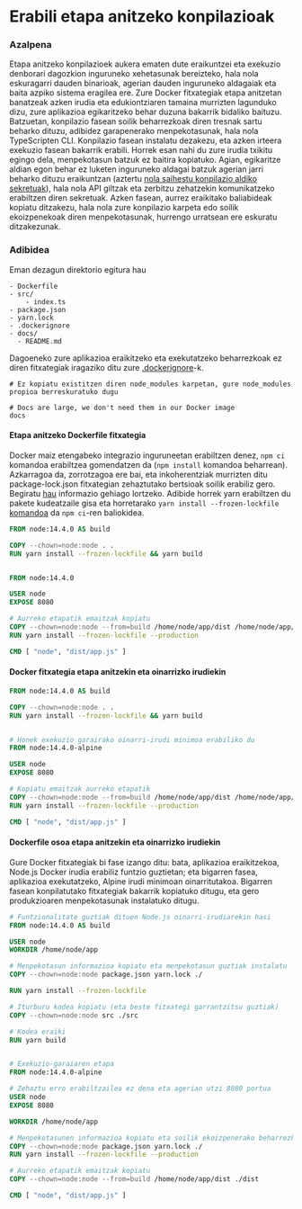 # Erabili etapa anitzeko konpilazioak

### Azalpena

Etapa anitzeko konpilazioek aukera ematen dute eraikuntzei eta exekuzio denborari dagozkion inguruneko xehetasunak bereizteko, hala nola eskuragarri dauden binarioak, agerian dauden inguruneko aldagaiak eta baita azpiko sistema eragilea ere. Zure Docker fitxategiak etapa anitzetan banatzeak azken irudia eta edukiontziaren tamaina murrizten lagunduko dizu, zure aplikazioa egikaritzeko behar duzuna bakarrik bidaliko baituzu. Batzuetan, konpilazio fasean soilik beharrezkoak diren tresnak sartu beharko dituzu, adibidez garapenerako menpekotasunak, hala nola TypeScripten CLI. Konpilazio fasean instalatu dezakezu, eta azken irteera exekuzio fasean bakarrik erabili. Horrek esan nahi du zure irudia txikitu egingo dela, menpekotasun batzuk ez baitira kopiatuko. Agian, egikaritze aldian egon behar ez luketen inguruneko aldagai batzuk agerian jarri beharko dituzu eraikuntzan (aztertu [nola saihestu konpilazio aldiko sekretuak](./sections/docker/avoid-build-time-secrets.md)), hala nola API giltzak eta zerbitzu zehatzekin komunikatzeko erabiltzen diren sekretuak. Azken fasean, aurrez eraikitako baliabideak kopiatu ditzakezu, hala nola zure konpilazio karpeta edo soilik ekoizpenekoak diren menpekotasunak, hurrengo urratsean ere eskuratu ditzakezunak.

### Adibidea

Eman dezagun direktorio egitura hau

```
- Dockerfile
- src/
    - index.ts
- package.json
- yarn.lock
- .dockerignore
- docs/
  - README.md
```
Dagoeneko zure aplikazioa eraikitzeko eta exekutatzeko beharrezkoak ez diren fitxategiak iragaziko ditu zure [.dockerignore](../docker/docker-ignore.md)-k.

```
# Ez kopiatu existitzen diren node_modules karpetan, gure node_modules propioa berreskuratuko dugu

# Docs are large, we don't need them in our Docker image
docs
```

#### Etapa anitzeko Dockerfile fitxategia

Docker maiz etengabeko integrazio inguruneetan erabiltzen denez, `npm ci` komandoa erabiltzea gomendatzen da (`npm install` komandoa beharrean). Azkarragoa da, zorrotzagoa ere bai, eta inkoherentziak murrizten ditu package-lock.json fitxategian zehaztutako bertsioak soilik erabiliz gero. Begiratu [hau](https://docs.npmjs.com/cli/ci.html#description) informazio gehiago lortzeko. Adibide horrek yarn erabiltzen du pakete kudeatzaile gisa eta horretarako `yarn install --frozen-lockfile` [komandoa](https://classic.yarnpkg.com/en/docs/cli/install/) da `npm ci`-ren baliokidea.

```dockerfile
FROM node:14.4.0 AS build

COPY --chown=node:node . .
RUN yarn install --frozen-lockfile && yarn build


FROM node:14.4.0

USER node
EXPOSE 8080

# Aurreko etapatik emaitzak kopiatu
COPY --chown=node:node --from=build /home/node/app/dist /home/node/app/package.json /home/node/app/yarn.lock ./
RUN yarn install --frozen-lockfile --production

CMD [ "node", "dist/app.js" ]
```

#### Docker fitxategia etapa anitzekin eta oinarrizko irudiekin

```dockerfile
FROM node:14.4.0 AS build

COPY --chown=node:node . .
RUN yarn install --frozen-lockfile && yarn build


# Honek exekuzio garairako oinarri-irudi minimoa erabiliko du
FROM node:14.4.0-alpine

USER node
EXPOSE 8080

# Kopiatu emaitzak aurreko etapatik
COPY --chown=node:node --from=build /home/node/app/dist /home/node/app/package.json /home/node/app/yarn.lock ./
RUN yarn install --frozen-lockfile --production

CMD [ "node", "dist/app.js" ]
```

#### Dockerfile osoa etapa anitzekin eta oinarrizko irudiekin

Gure Docker fitxategiak bi fase izango ditu: bata, aplikazioa eraikitzekoa, Node.js Docker irudia erabiliz funtzio guztietan; eta bigarren fasea, aplikazioa exekutatzeko, Alpine irudi minimoan oinarritutakoa. Bigarren fasean konpilatutako fitxategiak bakarrik kopiatuko ditugu, eta gero produkzioaren menpekotasunak instalatuko ditugu.

```dockerfile
# Funtzionalitate guztiak dituen Node.js oinarri-irudiarekin hasi
FROM node:14.4.0 AS build

USER node
WORKDIR /home/node/app

# Menpekotasun informazioa kopiatu eta menpekotasun guztiak instalatu
COPY --chown=node:node package.json yarn.lock ./

RUN yarn install --frozen-lockfile

# Iturburu kodea kopiatu (eta beste fitxategi garrantzitsu guztiak)
COPY --chown=node:node src ./src

# Kodea eraiki
RUN yarn build


# Exekuzio-garaiaren etapa
FROM node:14.4.0-alpine

# Zehaztu erro erabiltzailea ez dena eta agerian utzi 8080 portua
USER node
EXPOSE 8080

WORKDIR /home/node/app

# Menpekotasunen informazioa kopiatu eta soilik ekoizpenerako beharrezko dire menpekotasunak instalatu
COPY --chown=node:node package.json yarn.lock ./
RUN yarn install --frozen-lockfile --production

# Aurreko etapatik emaitzak kopiatu
COPY --chown=node:node --from=build /home/node/app/dist ./dist

CMD [ "node", "dist/app.js" ]
```
